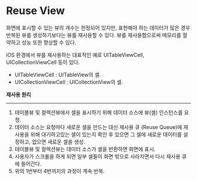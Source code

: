# Reuse View

화면에 표시할 수 있는 뷰의 개수는 한정되어 있지만, 표현해야 하는 데이터가 많은 경우 반복된 뷰를 생성하기보다는 뷰를 재사용할 수 있다. 뷰를 재사용함으로써 메모리를 절약하고 성능 또한 향상할 수 있다.

iOS 환경에서 뷰를 재사용하는 대표적인 예로 UITableViewCell, UICollectionViewCell 등이 있다.

- UITableViewCell : UITableView의 셀.
- UICollectionViewCell : UICollectionView의 셀.

**재사용 원리**

---

1. 테이블뷰 및 컬렉션뷰에서 셀을 표시하기 위해 데이터 소스에 뷰(셀) 인스턴스를 요청.
2. 데이터 소스는 요청마다 새로운 셀을 만드는 대신 재사용 큐 (Reuse Queue)에 재사용을 위해 대기하고있는 셀이 있는지 확인 후 있으면 그 셀에 새로운 데이터를 설정하고, 없으면 새로운 셀을 생성.
3. 테이블뷰 및 컬렉션뷰는 데이터 소스가 셀을 반환하면 화면에 표시.
4. 사용자가 스크롤을 하게 되면 일부 셀들이 화면 밖으로 사라지면서 다시 재사용 큐에 들어간다.
5. 위의 1번부터 4번까지의 과정이 계속 반복.